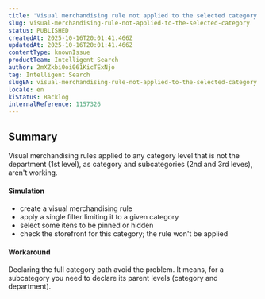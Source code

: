 ```yaml
---
title: 'Visual merchandising rule not applied to the selected category'
slug: visual-merchandising-rule-not-applied-to-the-selected-category
status: PUBLISHED
createdAt: 2025-10-16T20:01:41.466Z
updatedAt: 2025-10-16T20:01:41.466Z
contentType: knownIssue
productTeam: Intelligent Search
author: 2mXZkbi0oi061KicTExNjo
tag: Intelligent Search
slugEN: visual-merchandising-rule-not-applied-to-the-selected-category
locale: en
kiStatus: Backlog
internalReference: 1157326
---
```


## Summary


Visual merchandising rules applied to any category level that is not the department (1st level), as category and subcategories (2nd and 3rd leves), aren't working.


#### Simulation



- create a visual merchandising rule
- apply a single filter limiting it to a given category
- select some itens to be pinned or hidden
- check the storefront for this category; the rule won't be applied


#### Workaround


Declaring the full category path avoid the problem. It means, for a subcategory you need to declare its parent levels (category and department).



